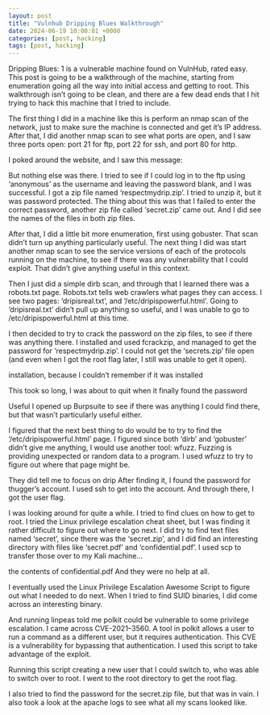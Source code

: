 ```yaml
---
layout: post
title: "Vulnhub Dripping Blues Walkthrough"
date: 2024-06-19 10:00:01 +0000
categories: [post, hacking]
tags: [post, hacking]
---
```



Dripping Blues: 1 is a vulnerable machine found on VulnHub, rated easy. This post is going to be a walkthrough of the machine, starting from enumeration going all the way into initial access and getting to root. This walkthrough isn’t going to be clean, and there are a few dead ends that I hit trying to hack this machine that I tried to include.

The first thing I did in a machine like this is perform an nmap scan of the network, just to make sure the machine is connected and get it’s IP address. After that, I did another nmap scan to see what ports are open, and I saw three ports open: port 21 for ftp, port 22 for ssh, and port 80 for http.

I poked around the website, and I saw this message:


But nothing else was there. I tried to see if I could log in to the ftp using ‘anonymous’ as the username and leaving the password blank, and I was successful. I got a zip file named ‘respectmydrip.zip’. I tried to unzip it, but it was password protected. The thing about this was that I failed to enter the correct password, another zip file called ‘secret.zip’ came out. And I did see the names of the files in both zip files.



After that, I did a little bit more enumeration, first using gobuster. That scan didn’t turn up anything particularly useful. The next thing I did was start another nmap scan to see the service versions of each of the protocols running on the machine, to see if there was any vulnerability that I could exploit. That didn’t give anything useful in this context.



Then I just did a simple dirb scan, and through that I learned there was a robots.txt page. Robots.txt tells web crawlers what pages they can access. I see two pages: ‘dripisreal.txt’, and ‘/etc/dripispowerful.html’. Going to ‘dripisreal.txt’ didn’t pull up anything so useful, and I was unable to go to /etc/dripispowerful.html at this time.



I then decided to try to crack the password on the zip files, to see if there was anything there. I installed and used fcrackzip, and managed to get the password for ‘respectmydrip.zip’. I could not get the ‘secrets.zip’ file open (and even when I got the root flag later, I still was unable to get it open).


installation, because I couldn’t remember if it was installed

This took so long, I was about to quit when it finally found the password

Useful
I opened up Burpsuite to see if there was anything I could find there, but that wasn’t particularly useful either.


I figured that the next best thing to do would be to try to find the ‘/etc/dripispowerful.html’ page. I figured since both ‘dirb’ and ‘gobuster’ didn’t give me anything, I would use another tool: wfuzz. Fuzzing is providing unexpected or random data to a program. I used wfuzz to try to figure out where that page might be.


They did tell me to focus on drip
After finding it, I found the password for thugger’s account. I used ssh to get into the account. And through there, I got the user flag.



I was looking around for quite a while. I tried to find clues on how to get to root. I tried the Linux privilege escalation cheat sheet, but I was finding it rather difficult to figure out where to go next. I did try to find text files named ‘secret’, since there was the ‘secret.zip’, and I did find an interesting directory with files like ‘secret.pdf’ and ‘confidential.pdf’. I used scp to transfer those over to my Kali machine…


the contents of confidential.pdf
And they were no help at all.

I eventually used the Linux Privilege Escalation Awesome Script to figure out what I needed to do next. When I tried to find SUID binaries, I did come across an interesting binary.



And running linpeas told me polkit could be vulnerable to some privilege escalation. I came across CVE-2021–3560. A tool in polkit allows a user to run a command as a different user, but it requires authentication. This CVE is a vulnerability for bypassing that authentication. I used this script to take advantage of the exploit.



Running this script creating a new user that I could switch to, who was able to switch over to root. I went to the root directory to get the root flag.

I also tried to find the password for the secret.zip file, but that was in vain. I also took a look at the apache logs to see what all my scans looked like.

